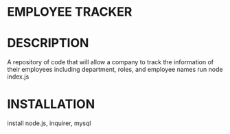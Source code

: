# EMPLOYEE TRACKER

# DESCRIPTION
A repository of code that will allow a company to track the information of their employees including department, roles, and employee names
run node index.js

# INSTALLATION
install node.js, inquirer, mysql

